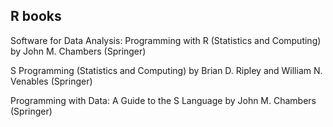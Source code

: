 ## R books

Software for Data Analysis: Programming with R (Statistics and Computing) by John M. Chambers (Springer)

S Programming (Statistics and Computing) by Brian D. Ripley and William N. Venables (Springer)

Programming with Data: A Guide to the S Language by John M. Chambers (Springer)
